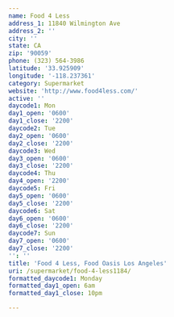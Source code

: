 ```yaml
---
name: Food 4 Less
address_1: 11840 Wilmington Ave
address_2: ''
city: ''
state: CA
zip: '90059'
phone: (323) 564-3986
latitude: '33.925909'
longitude: '-118.237361'
category: Supermarket
website: 'http://www.food4less.com/'
active: ''
daycode1: Mon
day1_open: '0600'
day1_close: '2200'
daycode2: Tue
day2_open: '0600'
day2_close: '2200'
daycode3: Wed
day3_open: '0600'
day3_close: '2200'
daycode4: Thu
day4_open: '2200'
daycode5: Fri
day5_open: '0600'
day5_close: '2200'
daycode6: Sat
day6_open: '0600'
day6_close: '2200'
daycode7: Sun
day7_open: '0600'
day7_close: '2200'
'': ''
title: 'Food 4 Less, Food Oasis Los Angeles'
uri: /supermarket/food-4-less1184/
formatted_daycode1: Monday
formatted_day1_open: 6am
formatted_day1_close: 10pm

---
```

